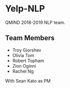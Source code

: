 # Yelp-NLP

QMIND 2018-2019 NLP team.

## Team Members

* Troy Giorshev
* Olivia Tom
* Robert Topham
* Zion Oginni
* Rachel Ng

With Sean Kato as PM